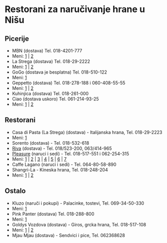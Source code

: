 Restorani za naručivanje hrane u Nišu
===========================================

Picerije
-------

* MBN (dostava) Tel. 018-4201-777
 * Meni:
[1](https://raw.github.com/borivojevic/restorani-nis/master/menu/mbn/mbn-1.jpg "Strana 1") |
[2](https://raw.github.com/borivojevic/restorani-nis/master/menu/mbn/mbn-2.jpg "Strana 2")
* La Strega (dostava) Tel. 018-29-2222
 * Meni:
[1](https://raw.github.com/borivojevic/restorani-nis/master/menu/la-strega/lastrega-1.jpg "Strana 1") |
[2](https://raw.github.com/borivojevic/restorani-nis/master/menu/la-strega/lastrega-2.jpg "Strana 2")
* GoGo (dostava je besplatna) Tel. 018-510-122
 * Meni:
[1](https://raw.github.com/borivojevic/restorani-nis/master/menu/gogo/gogo.png "Strana 1")
* Geppetto (dostava) Tel. 018-278-188 i 060-408-55-55
 * Meni:
[1](https://raw.github.com/borivojevic/restorani-nis/master/menu/gepetto/gepetto-1.jpg "Strana 1") |
[2](https://raw.github.com/borivojevic/restorani-nis/master/menu/gepetto/gepetto-2.jpg "Strana 2")
* Kuhinjica (dostava) Tel. 018-261-000
* Ciao (dostava uskoro) Tel. 061-214-93-25
 * Meni:
[1](https://raw.github.com/borivojevic/restorani-nis/master/menu/ciao/ciao-1.jpg "Strana 1") |
[2](https://raw.github.com/borivojevic/restorani-nis/master/menu/ciao/ciao-2.jpg "Strana 2")

Restorani
---------

* Casa di Pasta (La Strega) (dostava) - Italijanska hrana, Tel. 018-29-2223
 * Meni:
[1](https://raw.github.com/borivojevic/restorani-nis/master/menu/la-strega/la-strega-2.jpg "Strana 1")
* Sorento (dostava) - Tel. 018-532-618
* [Riva][] (dostava) - Tel. 018/523-200, 063/414-965
* [Pleasure][] (naruci i sedi) - Tel. 018-517-551 i 062-254-315
 * Meni:
[1](https://raw.github.com/borivojevic/restorani-nis/master/menu/pleasure/pleasure-1.jpg "Strana 1") |
[2](https://raw.github.com/borivojevic/restorani-nis/master/menu/pleasure/pleasure-2.jpg "Strana 2") |
[3](https://raw.github.com/borivojevic/restorani-nis/master/menu/pleasure/pleasure-3.jpg "Strana 3") |
[4](https://raw.github.com/borivojevic/restorani-nis/master/menu/pleasure/pleasure-4.jpg "Strana 4") |
[5](https://raw.github.com/borivojevic/restorani-nis/master/menu/pleasure/pleasure-5.jpg "Strana 5") |
[6](https://raw.github.com/borivojevic/restorani-nis/master/menu/pleasure/pleasure-6.jpg "Strana 6") |
[7](https://raw.github.com/borivojevic/restorani-nis/master/menu/pleasure/pleasure-7.jpg "Strana 7")
* Caffe Lagano (naruci i sedi) - Tel. 064-80-58-890
* Shangri-La - Kineska hrana, Tel. 018-248-204
 * Meni:
[1](https://raw.github.com/borivojevic/restorani-nis/master/menu/shangri-la/shangri-la-1.jpg "Strana 1") |
[2](https://raw.github.com/borivojevic/restorani-nis/master/menu/shangri-la/shangri-la-2.jpg "Strana 2")

Ostalo
-------

* Kluzo (naruči i pokupi) - Palacinke, tostevi, Tel. 069-34-50-330
 * Meni:
[1](https://raw.github.com/borivojevic/restorani-nis/master/menu/kluzo/kluzo.jpg "Strana 1")
* Pink Panter (dostava) Tel. 018-288-800
 * Meni:
[1](https://raw.github.com/borivojevic/restorani-nis/master/menu/pink-panter/pink-panter-1.jpg "Strana 1")
* Goldys Vozdova (dostava) - Giros, grcka hrana, Tel. 018-517-108
 * Meni:
[1](https://raw.github.com/borivojevic/restorani-nis/master/menu/goldys-vozdova/goldys-1.jpg "Strana 1") |
[2](https://raw.github.com/borivojevic/restorani-nis/master/menu/goldys-vozdova/goldys-2.jpg "Strana 2")
* Mjau Mjau (dostava) - Sendvici i pice, Tel. 062368628

[Riva]: http://www.riva.rs
[Pleasure]: http://www.pleasure.rs
